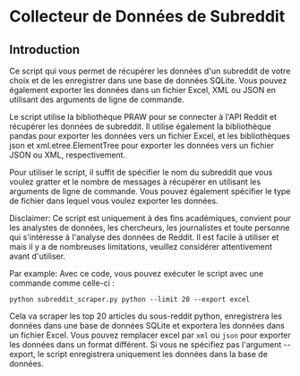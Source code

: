 # Collecteur de Données de Subreddit

## Introduction
Ce script qui vous permet de récupérer les données d'un subreddit de votre choix et de les enregistrer dans une base de données SQLite. Vous pouvez également exporter les données dans un fichier Excel, XML ou JSON en utilisant des arguments de ligne de commande.

Le script utilise la bibliothèque PRAW pour se connecter à l'API Reddit et récupérer les données de subreddit. Il utilise également la bibliothèque pandas pour exporter les données vers un fichier Excel, et les bibliothèques json et xml.etree.ElementTree pour exporter les données vers un fichier JSON ou XML, respectivement.

Pour utiliser le script, il suffit de spécifier le nom du subreddit que vous voulez gratter et le nombre de messages à récupérer en utilisant les arguments de ligne de commande. Vous pouvez également spécifier le type de fichier dans lequel vous voulez exporter les données.

Disclaimer: Ce script est uniquement à des fins académiques, convient pour les analystes de données, les chercheurs, les journalistes et toute personne qui s'intéresse à l'analyse des données de Reddit. Il est facile à utiliser et mais il y a de nombreuses limitations, veuillez considérer attentivement avant d'utiliser.

Par example:
Avec ce code, vous pouvez exécuter le script avec une commande comme celle-ci :

`python subreddit_scraper.py python --limit 20 --export excel`

Cela va scraper les top 20 articles du sous-reddit python, enregistrera les données dans une base de données SQLite et exportera les données dans un fichier Excel. Vous pouvez remplacer excel par `xml` ou `json` pour exporter les données dans un format différent. Si vous ne spécifiez pas l'argument --export, le script enregistrera uniquement les données dans la base de données.